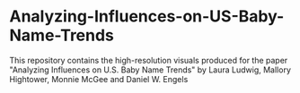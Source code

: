 # Analyzing-Influences-on-US-Baby-Name-Trends
This repository contains the high-resolution visuals produced for the paper "Analyzing Influences on U.S. Baby Name Trends" by Laura Ludwig, Mallory Hightower, Monnie McGee and Daniel W. Engels

